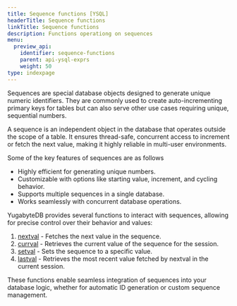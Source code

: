 ```yaml
---
title: Sequence functions [YSQL]
headerTitle: Sequence functions
linkTitle: Sequence functions
description: Functions operationg on sequences
menu:
  preview_api:
    identifier: sequence-functions
    parent: api-ysql-exprs
    weight: 50
type: indexpage
---
```


Sequences are special database objects designed to generate unique numeric identifiers. They are commonly used to create auto-incrementing primary keys for tables but can also serve other use cases requiring unique, sequential numbers.

A sequence is an independent object in the database that operates outside the scope of a table. It ensures thread-safe, concurrent access to increment or fetch the next value, making it highly reliable in multi-user environments.

Some of the key features of sequences are as follows

- Highly efficient for generating unique numbers.
- Customizable with options like starting value, increment, and cycling behavior.
- Supports multiple sequences in a single database.
- Works seamlessly with concurrent database operations.

YugabyteDB provides several functions to interact with sequences, allowing for precise control over their behavior and values:

1. [nextval](func_nextval/) - Fetches the next value in the sequence.
1. [currval](func_currval/) - Retrieves the current value of the sequence for the session.
1. [setval](func_setval/) - Sets the sequence to a specific value.
1. [lastval](func_lastval/) - Retrieves the most recent value fetched by nextval in the current session.

These functions enable seamless integration of sequences into your database logic, whether for automatic ID generation or custom sequence management.
